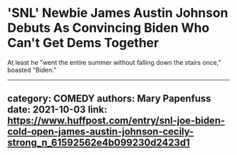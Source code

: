 # 'SNL' Newbie James Austin Johnson Debuts As Convincing Biden Who Can't Get Dems Together

At least he "went the entire summer without falling down the stairs once," boasted "Biden."

---
category: COMEDY
authors: Mary Papenfuss
date: 2021-10-03
link: https://www.huffpost.com/entry/snl-joe-biden-cold-open-james-austin-johnson-cecily-strong_n_61592562e4b099230d2423d1
---
